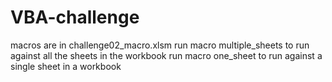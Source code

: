 # VBA-challenge
macros are in challenge02_macro.xlsm
run macro multiple_sheets to run against all the sheets in the workbook
run macro one_sheet to run against a single sheet in a workbook